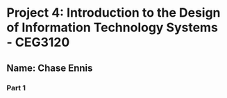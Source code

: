 # Project 4: Introduction to the Design of Information Technology Systems - CEG3120

## Name: Chase Ennis  

### Part 1

